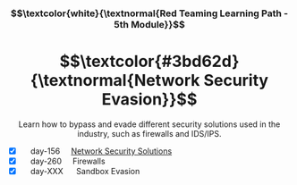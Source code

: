 <h3 align="center"> $$\textcolor{white}{\textnormal{Red Teaming Learning Path - 5th Module}}$$ </h3>

<h1 align="center"> $$\textcolor{#3bd62d}{\textnormal{Network Security Evasion}}$$ </h1>

<p align="center">Learn how to bypass and evade different security solutions used in the industry, such as firewalls and IDS/IPS.</p>

- [x] &nbsp;&nbsp;&nbsp; day-156 &nbsp;&nbsp;&nbsp; [Network Security Solutions](https://github.com/RosanaFSS/TryHackMe/blob/Red-Teaming-learning-path/5.1.%20Network%20Security%20Solutions.md)
- [x] &nbsp;&nbsp;&nbsp; day-260 &nbsp;&nbsp;&nbsp; Firewalls
- [x] &nbsp;&nbsp;&nbsp; day-XXX &nbsp;&nbsp;&nbsp;&nbsp; Sandbox Evasion
